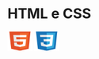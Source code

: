 # HTML e CSS

<img align="center" alt="Judah-HTML" height="40" width="50" src="https://raw.githubusercontent.com/devicons/devicon/master/icons/html5/html5-original.svg">
<img align="center" alt="Judah-CSS" height="40" width="50" src="https://raw.githubusercontent.com/devicons/devicon/master/icons/css3/css3-original.svg">
